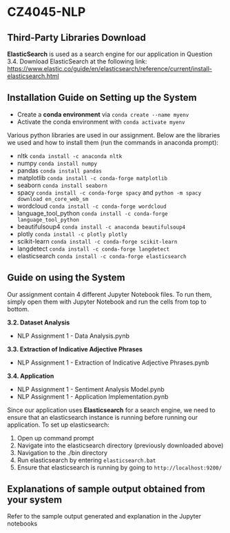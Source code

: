 # CZ4045-NLP

## Third-Party Libraries Download
**ElasticSearch** is used as a search engine for our application in Question 3.4. Download ElasticSearch at the following link:
https://www.elastic.co/guide/en/elasticsearch/reference/current/install-elasticsearch.html

## Installation Guide on Setting up the System
- Create a **conda environment** via `conda create --name myenv`
- Activate the conda environment with `conda activate myenv`

Various python libraries are used in our assignment. Below are the libraries we used and how to install them (run the commands in anaconda prompt):
- nltk `conda install -c anaconda nltk`
- numpy `conda install numpy`
- pandas `conda install pandas`
- matplotlib `conda install -c conda-forge matplotlib`
- seaborn `conda install seaborn`
- spacy `conda install -c conda-forge spacy` and `python -m spacy download en_core_web_sm`
- wordcloud `conda install -c conda-forge wordcloud`
- language_tool_python `conda install -c conda-forge language_tool_python`
- beautifulsoup4 `conda install -c anaconda beautifulsoup4`
- plotly `conda install -c plotly plotly`
- scikit-learn `conda install -c conda-forge scikit-learn`
- langdetect `conda install -c conda-forge langdetect`
- elasticsearch `conda install -c conda-forge elasticsearch`

## Guide on using the System
Our assignment contain 4 different Jupyter Notebook files. To run them, simply open them with Jupyter Notebook and run the cells from top to bottom.

**3.2. Dataset Analysis**
- NLP Assignment 1 - Data Analysis.pynb

**3.3. Extraction of Indicative Adjective Phrases**
- NLP Assignment 1 - Extraction of Indicative Adjective Phrases.pynb

**3.4. Application**
- NLP Assignment 1 - Sentiment Analysis Model.pynb
- NLP Assignment 1 - Application Implementation.pynb
<!-- -->
Since our application uses **Elasticsearch** for a search engine, we need to ensure that an elasticsearch instance is running before running our application. To set up elasticsearch:
1. Open up command prompt
2. Navigate into the elasticsearch directory (previously downloaded above)
3. Navigation to the ./bin directory
4. Run elasticsearch by entering `elasticsearch.bat`
5. Ensure that elasticsearch is running by going to `http://localhost:9200/`

## Explanations of sample output obtained from your system
Refer to the sample output generated and explanation in the Jupyter notebooks
